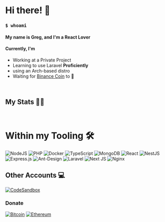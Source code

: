 
<h1> Hi there! 👋 </h1>
<h3><code>$ whoami</code></h3>
  <h4>My name is Greg, and I'm a React Lover</h4>
  <h4>Currently, I'm</h4>
  <ul>
    <li>Working at a Private Project</li>
    <li>Learning to use Laravel <strong>Proficiently</strong></li>
    <li>using an Arch-based distro</li>
  <li>Waiting for <a href="https://coinmarketcap.com/currencies/binance-coin/">Binance Coin</a> to 🚀</li>
  </ul>
  <br>
<h2>My Stats 👨‍💻 </h2>

<img alt=""  src="https://github-readme-stats.vercel.app/api?username=TheSlayer-666&show_icons=true&theme=gotham" />
  

<img alt="" src="https://github-readme-stats.vercel.app/api/top-langs/?username=TheSlayer-666&layout=compact&theme=gotham"/>


 <br/>
<h1> Within my Tooling 🛠️ </h1>
<div>
<img alt="NodeJS" src="https://img.shields.io/badge/node.js%20-%2343853D.svg?&style=for-the-badge&logo=node.js&logoColor=white"/>  
<img alt="PHP" src="https://img.shields.io/badge/php-%23777BB4.svg?&style=for-the-badge&logo=php&logoColor=white"/>
<img alt="Docker" src="https://img.shields.io/badge/docker%20-%230db7ed.svg?&style=for-the-badge&logo=docker&logoColor=white"/>
<img alt="TypeScript" src="https://img.shields.io/badge/TypeScript-007ACC?style=for-the-badge&logo=typescript&logoColor=white"/>
<img alt="MongoDB" src ="https://img.shields.io/badge/MongoDB-%234ea94b.svg?&style=for-the-badge&logo=mongodb&logoColor=white"/>
<img alt="React" src="https://img.shields.io/badge/react%20-%2320232a.svg?&style=for-the-badge&logo=react&logoColor=%2361DAFB"/>
<img alt="NestJS" src="https://img.shields.io/badge/nestjs-E0234E?style=for-the-badge&logo=nestjs&logoColor=white"/>
<img alt="Express.js" src="https://img.shields.io/badge/express-000000?style=for-the-badge&logo=express&logoColor=white"/>
<img alt="Ant-Design" src="https://img.shields.io/badge/-Ant%20Design-%230170FE?&style=for-the-badge&logo=ant-design&logoColor=white"/>
<img alt="Laravel" src="https://img.shields.io/badge/laravel%20-%23FF2D20.svg?&style=for-the-badge&logo=laravel&logoColor=white"/>
<img alt="Next JS" src="https://img.shields.io/badge/next%20js%20-%23000000.svg?&style=for-the-badge&logo=next.js&logoColor=white"/>
<img alt="Nginx" src="https://img.shields.io/badge/nginx%20-%23009639.svg?&style=for-the-badge&logo=nginx&logoColor=white"/>
</div>
<h2>Other Accounts 💻</h2>
<a href="https://codesandbox.io/u/TheSlayer-666">
  <img alt="CodeSandbox" src="https://img.shields.io/badge/CodeSandbox-131313?style=for-the-badge&logo=CodeSandbox&logoColor=white"/>
</a>
<h3>Donate</h3>
<a href="https://www.blockchain.com/btc/address/bc1qny2seeeezt84xrl8znr6nvxt2l4nlh6lfzzp0v"><img alt="Bitcoin" src="https://img.shields.io/badge/Bitcoin-000000?style=for-the-badge&logo=bitcoin&logoColor=white"/></a>
 <a href="https://etherscan.io/address/0x2BA30F26B0D163cDFEEA21B9eaC8f82f1Afaa021"><img alt="Ethereum" src="https://img.shields.io/badge/Ethereum-0D2038?style=for-the-badge&logo=ethereum&logoColor=white"/></a>
